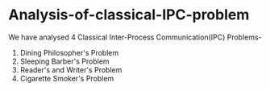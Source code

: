 # Analysis-of-classical-IPC-problem

We have analysed 4 Classical Inter-Process Communication(IPC) Problems-
1) Dining Philosopher's Problem
2) Sleeping Barber's Problem
3) Reader's and Writer's Problem
4) Cigarette Smoker's Problem
